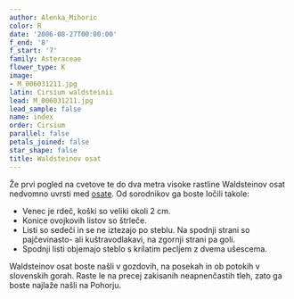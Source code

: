 ```yaml
---
author: Alenka_Mihoric
color: R
date: '2006-08-27T00:00:00'
f_end: '8'
f_start: '7'
family: Asteraceae
flower_type: K
image:
- M_006031211.jpg
latin: Cirsium waldsteinii
lead: M_006031211.jpg
lead_sample: false
name: index
order: Cirsium
parallel: false
petals_joined: false
star_shape: false
title: Waldsteinov osat
---
```

Že prvi pogled na cvetove te do dva metra visoke rastline Waldsteinov osat nedvomno uvrsti med [osate](../si_Cirsium.asp). Od sorodnikov ga boste ločili takole:

-   Venec je rdeč, koški so veliki okoli 2 cm.
-   Konice ovojkovih listov so štrleče.
-   Listi so sedeči in se ne iztezajo po steblu. Na spodnji strani so pajčevinasto- ali kuštravodlakavi, na zgornji strani pa goli.
-   Spodnji listi objemajo steblo s krilatim pecljem z dvema ušescema.

Waldsteinov osat boste našli v gozdovih, na posekah in ob potokih v slovenskih gorah. Raste le na precej zakisanih neapnenčastih tleh, zato ga boste najlaže našli na Pohorju.
